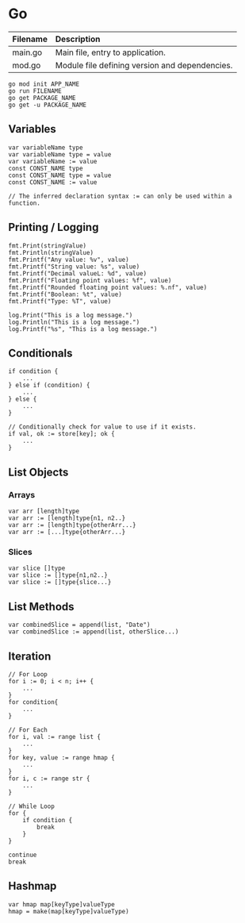 # Go

| Filename | Description                                    |
| :------- | :--------------------------------------------- |
| main.go  | Main file, entry to application.               |
| mod.go   | Module file defining version and dependencies. |

```
go mod init APP_NAME
go run FILENAME
go get PACKAGE_NAME
go get -u PACKAGE_NAME
```

## Variables

```
var variableName type
var variableName type = value
var variableName := value
const CONST_NAME type
const CONST_NAME type = value
const CONST_NAME := value

// The inferred declaration syntax := can only be used within a function.
```

## Printing / Logging

```
fmt.Print(stringValue)
fmt.Println(stringValue)
fmt.Printf("Any value: %v", value)
fmt.Printf("String value: %s", value)
fmt.Printf("Decimal valueL: %d", value)
fmt.Printf("Floating point values: %f", value)
fmt.Printf("Rounded floating point values: %.nf", value)
fmt.Printf("Boolean: %t", value)
fmt.Printf("Type: %T", value)

log.Print("This is a log message.")
log.Println("This is a log message.")
log.Printf("%s", "This is a log message.")
```

## Conditionals

```
if condition {
    ...
} else if (condition) {
    ...
} else {
    ...
}

// Conditionally check for value to use if it exists.
if val, ok := store[key]; ok {
    ...
}
```

## List Objects

### Arrays

```
var arr [length]type
var arr := [length]type{n1, n2..}
var arr := [length]type{otherArr...}
var arr := [...]type{otherArr...}
```

### Slices

```
var slice []type
var slice := []type{n1,n2..}
var slice := []type{slice...}
```

## List Methods

```
var combinedSlice = append(list, "Date")
var combinedSlice := append(list, otherSlice...)
```

## Iteration

```
// For Loop
for i := 0; i < n; i++ {
    ...
}
for condition{
    ...
}

// For Each
for i, val := range list {
    ...
}
for key, value := range hmap {
    ...
}
for i, c := range str {
    ...
}

// While Loop
for {
    if condition {
        break
    }
}

continue
break
```

## Hashmap

```
var hmap map[keyType]valueType
hmap = make(map[keyType]valueType)
```
